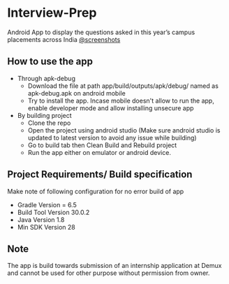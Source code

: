 # Interview-Prep
Android App to display the questions asked in this year’s campus placements across India [@screenshots](/screenshots)

## How to use the app
* Through apk-debug 
    * Download the file at path app/build/outputs/apk/debug/ named as apk-debug.apk on android mobile
    * Try to install the app. Incase mobile doesn't allow to run the app, enable developer mode and allow installing unsecure app
* By building project
    * Clone the repo
    * Open the project using android studio (Make sure android studio is updated to latest version to avoid any issue while building)
    * Go to build tab then Clean Build and Rebuild project
    * Run the app either on emulator or android device.
    
## Project Requirements/ Build specification 
Make note of following configuration for no error build of app
* Gradle Version = 6.5
* Build Tool Version 30.0.2
* Java Version 1.8
* Min SDK Version 28

## Note
The app is build towards submission of an internship application at Demux and cannot be used for other purpose without permission from owner.
